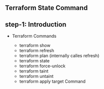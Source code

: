 ## Terraform State Command
## step-1: Introduction 
- Terraform Commands

  - terraform show 
  - terraform refresh
  - terraform plan (internally calles refresh)
  - terraform state
  - terraform force-unlock
  - terraform taint
  - terraform untaint
  - terraform apply target Command
  